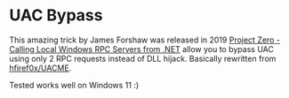 # UAC Bypass 

This amazing trick by James Forshaw was released in 2019 [Project Zero - Calling Local Windows RPC Servers from .NET](https://googleprojectzero.blogspot.com/2019/12/calling-local-windows-rpc-servers-from.html) allow you to bypass UAC using only 2 RPC requests instead of DLL hijack. Basically rewritten from [hfiref0x/UACME](https://github.com/hfiref0x/UACME).

Tested works well on Windows 11 :)
